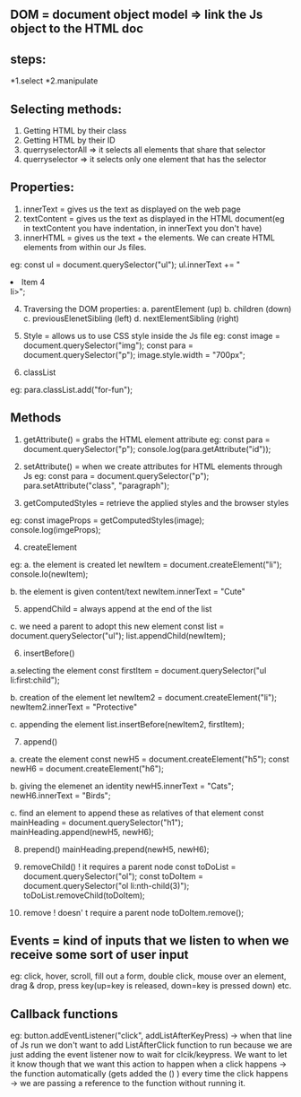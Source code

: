 ## DOM = document object model => link the Js object to the HTML doc
## steps:
*1.select
*2.manipulate

## Selecting methods:
1. Getting HTML by their class
2. Getting HTML by their ID
3. querryselectorAll => it selects all elements that share that selector
4. querryselector => it selects only one element that has the selector

## Properties:
1. innerText = gives us the text as displayed on the web page
2. textContent = gives us the text as displayed in the HTML document(eg in textContent you have indentation, in innerText you don't have)
3. innerHTML = gives us the text + the elements. We can create HTML elements from within our Js files.

eg: const ul = document.querySelector("ul");
ul.innerText += "<li>Item 4</li>li>";

4. Traversing the DOM properties:
a. parentElement (up)
b. children (down)
c. previousElenetSibling (left)
d. nextElementSibling (right)

5. Style = allows us to use CSS style inside the Js file
eg:
const image = document.querySelector("img");
const para = document.querySelector("p");
image.style.width =  "700px";

6. classList

eg:
para.classList.add("for-fun");




## Methods
1. getAttribute() = grabs the HTML element attribute
eg:
const para = document.querySelector("p");
console.log(para.getAttribute("id"));

2. setAttribute() = when we create attributes for HTML elements through Js
eg:
const para = document.querySelector("p");
para.setAttribute("class", "paragraph");

3. getComputedStyles = retrieve the applied styles and the browser styles

eg:
const imageProps = getComputedStyles(image);
console.log(imgeProps);

4. createElement

eg:
a. the element is created
let newItem = document.createElement("li");\
console.lo(newItem);

b. the element is given content/text
newItem.innerText = "Cute"


5. appendChild = always append at the end of the list

c. we need a parent to adopt this new element
const list = document.querySelector("ul");
list.appendChild(newItem);


6. insertBefore()

a.selecting the element
const firstItem = document.querySelector("ul li:first:child");

b. creation of the element
let newItem2 = document.createElement("li");
newItem2.innerText = "Protective"

c. appending the element
list.insertBefore(newItem2, firstItem);


7. append()

a. create the element
const newH5 = document.createElement("h5");
const newH6 = document.createElement("h6");


b. giving the elemenet an identity
newH5.innerText = "Cats";
newH6.innerText = "Birds";


c. find an element to append these as relatives of that element
const mainHeading = document.querySelector("h1");
mainHeading.append(newH5, newH6);


8. prepend()
mainHeading.prepend(newH5, newH6);

9. removeChild() ! it requires a parent node
const toDoList = document.querySelector("ol");
const toDoItem = document.querySelector("ol li:nth-child(3)");
toDoList.removeChild(toDoItem);


10. remove ! doesn' t require a parent node
toDoItem.remove();


## Events = kind of inputs that we listen to when we receive some sort of user input
eg: click, hover, scroll, fill out a form, double click, mouse over an element, drag & drop, press key(up=key is released, down=key is pressed down) etc.

## Callback functions
eg: button.addEventListener("click", addListAfterKeyPress)
-> when that line of Js run we don't want to add ListAfterClick function to run because we are just adding the event listener now to wait for clcik/keypress. We want to let it know though that we want this action to happen when a click happens -> the function automatically (gets added the () ) every time the click happens -> we are passing a reference to the function without running it.
